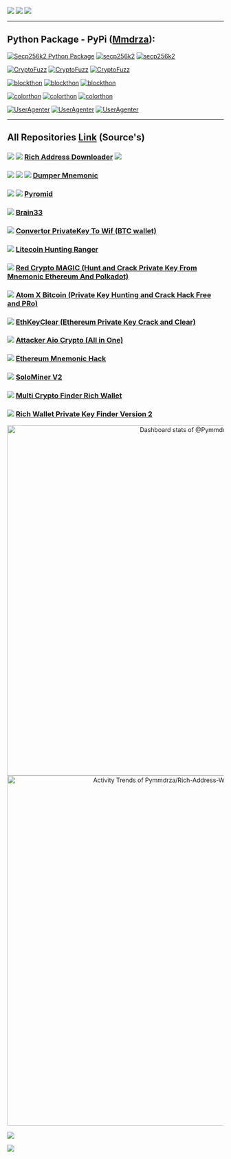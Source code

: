 [![](https://img.shields.io/badge/%20Web%20Site-Mmdrza.Com-eb951b?style=plastic)](https://mmdrza.com) [![](https://img.shields.io/badge/Telegram-Channel-blue?style=plastic&logo=Telegram)](https://t.me/Cryptoixer) [![](https://img.shields.io/badge/Telegram_ID-%20Mr1Mmdrza-blue?style=plastic&logo=Telegram)](https://t.me/Mr1Mmdrza)

---

## Python Package - PyPi ([Mmdrza](https://pypi.org/user/mmdrza/ 'All package on pypi')):

[![Secp256k2 Python Package](https://img.shields.io/badge/Python_Package-SECP256k2-5bb656?logo=Python&logoColor=bababa&style=plastic)](https://secp256k2.readthedocs.io/en/latest/) [![secp256k2](https://img.shields.io/badge/pip%20install%20secp256k2-4a4a4a?style=plastic&logo=windows)](https://pypi.org/project/secp256k2/) [![secp256k2](https://img.shields.io/badge/pip3%20install%20secp256k2-4a4a4a?style=plastic&logo=linux&logoColor=yellow)](https://pypi.org/project/secp256k2/)

[![CryptoFuzz](https://img.shields.io/badge/Python_Package-cryptoFuzz-5bb656?logo=Python&logoColor=bababa&link=https://pymmdrza.github.io/cryptoFuzz&style=plastic)](https://cryptofuzz.readthedocs.io/en/latest/ 'CryptoFuzz') [![CryptoFuzz](https://img.shields.io/badge/pip%20install%20cryptofuzz-4a4a4a?style=plastic&logo=windows)](https://pypi.org/project/cryptofuzz) [![CryptoFuzz](https://img.shields.io/badge/pip3%20install%20cryptofuzz-grey?style=plastic&logo=linux)](https://cryptofuzz.readthedocs.io/en/latest/ 'CryptoFuzz')

[![blockthon](https://img.shields.io/badge/Python_Package-blockthon-5bb656?logo=Python&logoColor=bababa&style=plastic)](https://blockthon.github.io/Blockthon 'Blockthon Python Package') [![blockthon](https://img.shields.io/badge/pip%20install%20blockthon-4a4a4a?style=plastic&logo=windows)](https://pypi.org/project/blockthon) [![blockthon](https://img.shields.io/badge/pip3%20install%20blockthon-grey?style=plastic&logo=linux)](https://pypi.org/project/blockthon)

[![colorthon](https://img.shields.io/badge/Python_Package-colorthon-5bb656?logo=Python&logoColor=bababa&style=plastic)](https://colorthon.github.io/colorthon) [![colorthon](https://img.shields.io/badge/pip%20install%20colorthon-4a4a4a?style=plastic&link=https://pypi.org/project/colorthon/&logo=windows)](https://colorthon.github.io/colorthon) [![colorthon](https://img.shields.io/badge/pip3%20install%20colorthon-grey?style=plastic&logo=linux)](https://colorthon.github.io/colorthon)

[![UserAgenter](https://img.shields.io/badge/Python_Package-userAgenter-5bb656?logo=Python&logoColor=bababa&style=plastic)](https://useragenter.github.io/) [![UserAgenter](https://img.shields.io/badge/pip%20install%20useragenter-4a4a4a?style=plastic&link=https://pypi.org/project/useragenter/&logo=windows)](https://pypi.org/project/useragenter) [![UserAgenter](https://img.shields.io/badge/pip3%20install%20useragenter-grey?style=plastic&logo=linux)](https://useragenter.github.io/)

---


## All Repositories [Link](https://github.com/Pymmdrza?tab=repositories) (Source's)

### [![](https://img.shields.io/badge/-FREE-5bb656?style=plastic)](https://github.com/Pymmdrza)  ![](https://img.shields.io/badge/-New-red?style=plastic) [Rich Address Downloader](https://github.com/Pymmdrza/RichAddressDownloader 'Rich Cryptocurrency Wallet Address Downloader (Auto Update)') ![](https://img.shields.io/badge/Latest_Version-1.0.3-blue?style=plastic)

### [![](https://img.shields.io/badge/-FREE-5bb656?style=plastic)](https://github.com/Pymmdrza) ![](https://img.shields.io/badge/-Special-blue?style=plastic) ![](https://img.shields.io/badge/-New-red?style=plastic) [Dumper Mnemonic](https://github.com/Pymmdrza/Dumper-Mnemonic 'Dumper Mnemonic')

### [![](https://img.shields.io/badge/-FREE-5bb656?style=plastic)](https://github.com/Pymmdrza)  ![](https://img.shields.io/badge/-Special-blue?style=plastic) [Pyromid](https://github.com/Pymmdrza/Pyromid 'Pyromid For Hack and Cracking Private Key and Address Bitcoin Wallet From Mnemonic')

### [![](https://img.shields.io/badge/-FREE-5bb656?style=plastic)](https://github.com/Pymmdrza) [Brain33](https://github.com/Pymmdrza/Brain33 'Crack & Brute Force Attacking for Convert All Word and Passlist Convert to Hex')

### [![](https://img.shields.io/badge/-FREE-5bb656?style=plastic)](https://github.com/Pymmdrza) [Convertor PrivateKey To Wif (BTC wallet)](https://github.com/Pymmdrza/CWF_Convertor-WIF 'Convertor PrivateKey To Wif (BTC wallet)')

### [![](https://img.shields.io/badge/-FREE-5bb656?style=plastic)](https://github.com/Pymmdrza) [Litecoin Hunting Ranger ](https://github.com/Pymmdrza/LiteHuntRanger 'Hunting Litecoin LTC From Start Range Private Key HEX') 

### [![](https://img.shields.io/badge/-FREE-5bb656?style=plastic)](https://github.com/Pymmdrza) [Red Crypto MAGIC (Hunt and Crack Private Key From Mnemonic Ethereum And Polkadot) ](https://github.com/Pymmdrza/REDCryptoMAGIC 'Red Crypto MAGIC (Hunt and Crack Private Key From Mnemonic Ethereum And Polkadot') 

### [![](https://img.shields.io/badge/-FREE-5bb656?style=plastic)](https://github.com/Pymmdrza) [Atom X Bitcoin (Private Key Hunting and Crack Hack Free and PRo) ](https://github.com/Pymmdrza/AtomXBitcoin 'Atom X Bitcoin (Private Key Hunting and Crack Hack)') 

### [![](https://img.shields.io/badge/-FREE-5bb656?style=plastic)](https://github.com/Pymmdrza)  [EthKeyClear (Ethereum Private Key Crack and Clear) ](https://github.com/Pymmdrza/EthKeyClear 'Ethereum Hack Crack Private Key Private Key Wallet') 

### [![](https://img.shields.io/badge/-FREE-5bb656?style=plastic)](https://github.com/Pymmdrza) [Attacker Aio Crypto (All in One) ](https://github.com/Pymmdrza/AttackAIO_Crypto 'Attack and Crack Private Key AIO (ALL in ONE) All Cryptocurency from words') 

### [![](https://img.shields.io/badge/-FREE-5bb656?style=plastic)](https://github.com/Pymmdrza)  [Ethereum Mnemonic Hack](https://github.com/Pymmdrza/EthereumMnemonicCrack 'Ethereum Mnemonic Hack')

### [![](https://img.shields.io/badge/-FREE-5bb656?style=plastic)](https://github.com/Pymmdrza) [SoloMiner V2](https://github.com/Pymmdrza/SoloMinerV2 'Mining Bitcoin Script Solo')

### [![](https://img.shields.io/badge/-FREE-5bb656?style=plastic)](https://github.com/Pymmdrza)  [Multi Crypto Finder Rich Wallet](https://github.com/Pymmdrza/MultiCryptoFinderRich 'Multi Crypto Finder Rich Wallet')

### [![](https://img.shields.io/badge/-FREE-5bb656?style=plastic)](https://github.com/Pymmdrza) [Rich Wallet Private Key Finder Version 2](https://github.com/Pymmdrza/RichWalletPrivateKeyFinder2 'Private Key Finder Ethereum')

<!-- Start Widget -->

<a href="https://next.ossinsight.io/widgets/official/compose-user-dashboard-stats?user_id=95309780" target="_blank" style="display: block" align="center">
  <picture>
    <source media="(prefers-color-scheme: dark)" srcset="https://next.ossinsight.io/widgets/official/compose-user-dashboard-stats/thumbnail.png?user_id=95309780&image_size=auto&color_scheme=dark" width="815" height="auto">
    <img alt="Dashboard stats of @Pymmdrza" src="https://next.ossinsight.io/widgets/official/compose-user-dashboard-stats/thumbnail.png?user_id=95309780&image_size=auto&color_scheme=light" width="815" height="auto">
  </picture>
</a>



<!-- Copy-paste in your Readme.md file -->

<a href="https://next.ossinsight.io/widgets/official/compose-activity-trends?repo_id=476343392" target="_blank" style="display: block" align="center">
  <picture>
    <source media="(prefers-color-scheme: dark)" srcset="https://next.ossinsight.io/widgets/official/compose-activity-trends/thumbnail.png?repo_id=476343392&image_size=auto&color_scheme=dark" width="815" height="auto">
    <img alt="Activity Trends of Pymmdrza/Rich-Address-Wallet - Last 28 days" src="https://next.ossinsight.io/widgets/official/compose-activity-trends/thumbnail.png?repo_id=476343392&image_size=auto&color_scheme=light" width="815" height="auto">
  </picture>
</a>

<!-- Made with [OSS Insight](https://ossinsight.io/) -->


<!-- End Widget's -->

![](https://raw.githubusercontent.com/Pymmdrza/Pymmdrza/data/img/rainbow.png)

 [![](https://img.shields.io/keybase/btc/pymmdrza?style=plastic&color=orange&logo=bitcoin)]()


